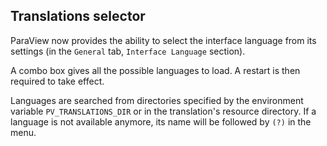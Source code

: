 ## Translations selector

ParaView now provides the ability to select the interface language from its settings
(in the `General` tab, `Interface Language` section).

A combo box gives all the possible languages to load. A restart is then required to
take effect.

Languages are searched from directories specified by the environment variable
`PV_TRANSLATIONS_DIR` or in the translation's resource directory.
If a language is not available anymore, its name will be followed by `(?)` in the menu.
